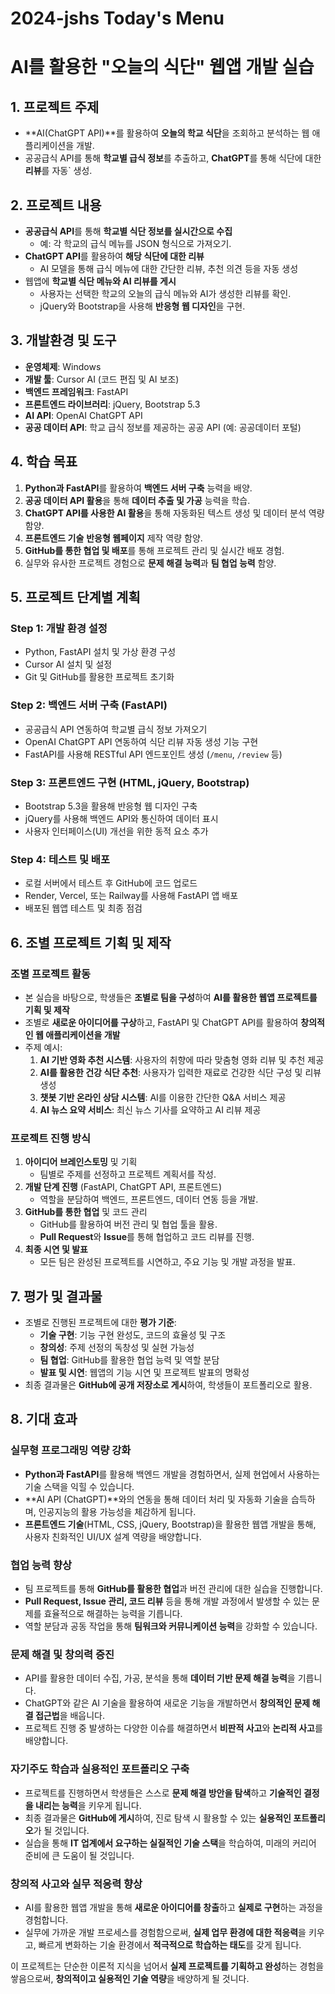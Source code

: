 # 2024-jshs Today's Menu

# AI를 활용한 "오늘의 식단" 웹앱 개발 실습

## 1. 프로젝트 주제
- **AI(ChatGPT API)**를 활용하여 **오늘의 학교 식단**을 조회하고 분석하는 웹 애플리케이션을 개발.
- 공공급식 API를 통해 **학교별 급식 정보**를 추출하고, **ChatGPT**를 통해 식단에 대한 **리뷰**를 자동` 생성.

## 2. 프로젝트 내용
- **공공급식 API**를 통해 **학교별 식단 정보를 실시간으로 수집**
  - 예: 각 학교의 급식 메뉴를 JSON 형식으로 가져오기.
- **ChatGPT API**를 활용하여 **해당 식단에 대한 리뷰**
  - AI 모델을 통해 급식 메뉴에 대한 간단한 리뷰, 추천 의견 등을 자동 생성
- 웹앱에 **학교별 식단 메뉴와 AI 리뷰를 게시**
  - 사용자는 선택한 학교의 오늘의 급식 메뉴와 AI가 생성한 리뷰를 확인.
  - jQuery와 Bootstrap을 사용해 **반응형 웹 디자인**을 구현.

## 3. 개발환경 및 도구
- **운영체제**: Windows
- **개발 툴**: Cursor AI (코드 편집 및 AI 보조)
- **백엔드 프레임워크**: FastAPI
- **프론트엔드 라이브러리**: jQuery, Bootstrap 5.3
- **AI API**: OpenAI ChatGPT API
- **공공 데이터 API**: 학교 급식 정보를 제공하는 공공 API (예: 공공데이터 포털)

## 4. 학습 목표
1. **Python과 FastAPI**를 활용하여 **백엔드 서버 구축** 능력을 배양.
2. **공공 데이터 API 활용**을 통해 **데이터 추출 및 가공** 능력을 학습.
3. **ChatGPT API를 사용한 AI 활용**을 통해 자동화된 텍스트 생성 및 데이터 분석 역량 함양.
4. **프론트엔드 기술**  **반응형 웹페이지** 제작 역량 함양.
5. **GitHub를 통한 협업 및 배포**를 통해 프로젝트 관리 및 실시간 배포 경험.
6. 실무와 유사한 프로젝트 경험으로 **문제 해결 능력**과 **팀 협업 능력** 함양.

## 5. 프로젝트 단계별 계획

### Step 1: 개발 환경 설정
- Python, FastAPI 설치 및 가상 환경 구성
- Cursor AI 설치 및 설정
- Git 및 GitHub를 활용한 프로젝트 초기화

### Step 2: 백엔드 서버 구축 (FastAPI)
- 공공급식 API 연동하여 학교별 급식 정보 가져오기
- OpenAI ChatGPT API 연동하여 식단 리뷰 자동 생성 기능 구현
- FastAPI를 사용해 RESTful API 엔드포인트 생성 (`/menu`, `/review` 등)

### Step 3: 프론트엔드 구현 (HTML, jQuery, Bootstrap)
- Bootstrap 5.3을 활용해 반응형 웹 디자인 구축
- jQuery를 사용해 백엔드 API와 통신하여 데이터 표시
- 사용자 인터페이스(UI) 개선을 위한 동적 요소 추가

### Step 4: 테스트 및 배포
- 로컬 서버에서 테스트 후 GitHub에 코드 업로드
- Render, Vercel, 또는 Railway를 사용해 FastAPI 앱 배포
- 배포된 웹앱 테스트 및 최종 점검

## 6. 조별 프로젝트 기획 및 제작

### 조별 프로젝트 활동
- 본 실습을 바탕으로, 학생들은 **조별로 팀을 구성**하여 **AI를 활용한 웹앱 프로젝트를 기획 및 제작**
- 조별로 **새로운 아이디어를 구상**하고, FastAPI 및 ChatGPT API를 활용하여 **창의적인 웹 애플리케이션을 개발**
- 주제 예시:
  1. **AI 기반 영화 추천 시스템**: 사용자의 취향에 따라 맞춤형 영화 리뷰 및 추천 제공
  2. **AI를 활용한 건강 식단 추천**: 사용자가 입력한 재료로 건강한 식단 구성 및 리뷰 생성
  3. **챗봇 기반 온라인 상담 시스템**: AI를 이용한 간단한 Q&A 서비스 제공
  4. **AI 뉴스 요약 서비스**: 최신 뉴스 기사를 요약하고 AI 리뷰 제공

### 프로젝트 진행 방식
1. **아이디어 브레인스토밍** 및 기획
   - 팀별로 주제를 선정하고 프로젝트 계획서를 작성.
2. **개발 단계 진행** (FastAPI, ChatGPT API, 프론트엔드)
   - 역할을 분담하여 백엔드, 프론트엔드, 데이터 연동 등을 개발.
3. **GitHub를 통한 협업** 및 코드 관리
   - GitHub를 활용하여 버전 관리 및 협업 툴을 활용.
   - **Pull Request**와 **Issue**를 통해 협업하고 코드 리뷰를 진행.
4. **최종 시연 및 발표**
   - 모든 팀은 완성된 프로젝트를 시연하고, 주요 기능 및 개발 과정을 발표.
   
## 7. 평가 및 결과물
- 조별로 진행된 프로젝트에 대한 **평가 기준**:
  - **기술 구현**: 기능 구현 완성도, 코드의 효율성 및 구조
  - **창의성**: 주제 선정의 독창성 및 실현 가능성
  - **팀 협업**: GitHub를 활용한 협업 능력 및 역할 분담
  - **발표 및 시연**: 웹앱의 기능 시연 및 프로젝트 발표의 명확성
- 최종 결과물은 **GitHub에 공개 저장소로 게시**하여, 학생들이 포트폴리오로 활용.

## 8. 기대 효과

### 실무형 프로그래밍 역량 강화
- **Python과 FastAPI**를 활용해 백엔드 개발을 경험하면서, 실제 현업에서 사용하는 기술 스택을 익힐 수 있습니다.
- **AI API (ChatGPT)**와의 연동을 통해 데이터 처리 및 자동화 기술을 습득하며, 인공지능의 활용 가능성을 체감하게 됩니다.
- **프론트엔드 기술**(HTML, CSS, jQuery, Bootstrap)을 활용한 웹앱 개발을 통해, 사용자 친화적인 UI/UX 설계 역량을 배양합니다.

### 협업 능력 향상
- 팀 프로젝트를 통해 **GitHub를 활용한 협업**과 버전 관리에 대한 실습을 진행합니다.
- **Pull Request, Issue 관리, 코드 리뷰** 등을 통해 개발 과정에서 발생할 수 있는 문제를 효율적으로 해결하는 능력을 기릅니다.
- 역할 분담과 공동 작업을 통해 **팀워크와 커뮤니케이션 능력**을 강화할 수 있습니다.

### 문제 해결 및 창의력 증진
- API를 활용한 데이터 수집, 가공, 분석을 통해 **데이터 기반 문제 해결 능력**을 기릅니다.
- ChatGPT와 같은 AI 기술을 활용하여 새로운 기능을 개발하면서 **창의적인 문제 해결 접근법**을 배웁니다.
- 프로젝트 진행 중 발생하는 다양한 이슈를 해결하면서 **비판적 사고**와 **논리적 사고**를 배양합니다.

### 자기주도 학습과 실용적인 포트폴리오 구축
- 프로젝트를 진행하면서 학생들은 스스로 **문제 해결 방안을 탐색**하고 **기술적인 결정을 내리는 능력**을 키우게 됩니다.
- 최종 결과물은 **GitHub에 게시**하여, 진로 탐색 시 활용할 수 있는 **실용적인 포트폴리오**가 될 것입니다.
- 실습을 통해 **IT 업계에서 요구하는 실질적인 기술 스택**을 학습하여, 미래의 커리어 준비에 큰 도움이 될 것입니다.

### 창의적 사고와 실무 적응력 향상
- AI를 활용한 웹앱 개발을 통해 **새로운 아이디어를 창출**하고 **실제로 구현**하는 과정을 경험합니다.
- 실무에 가까운 개발 프로세스를 경험함으로써, **실제 업무 환경에 대한 적응력**을 키우고, 빠르게 변화하는 기술 환경에서 **적극적으로 학습하는 태도**를 갖게 됩니다.

이 프로젝트는 단순한 이론적 지식을 넘어서 **실제 프로젝트를 기획하고 완성**하는 경험을 쌓음으로써, **창의적이고 실용적인 기술 역량**을 배양하게 될 것니다. 